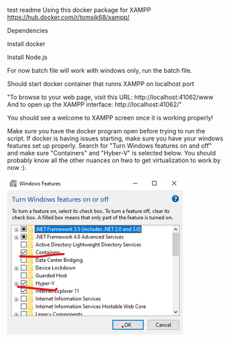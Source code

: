 test readme
Using this docker package for XAMPP
https://hub.docker.com/r/tomsik68/xampp/

Dependencies

Install docker

Install Node.js

For now batch file will work with windows only, run the batch file.

Should start docker container that runns XAMPP on localhost port 

"To browse to your web page, visit this URL: http://localhost:41062/www And to open up the XAMPP interface: http://localhost:41062/"

You should see a welcome to XAMPP screen once it is working properly!

Make sure you have the docker program open before trying to run the script. If docker is having issues starting, make sure you have your windows features set up properly. Search for "Turn Windows features on and off" and make sure "Containers" and "Hyber-V" is selected below. You should probably know all the other nuances on hwo to get virtualization to work by now :).

![alt text](https://github.com/Decimator714/CSCE-310-Final-Project/blob/master/setup_pics/windows_features.png?raw=true)

